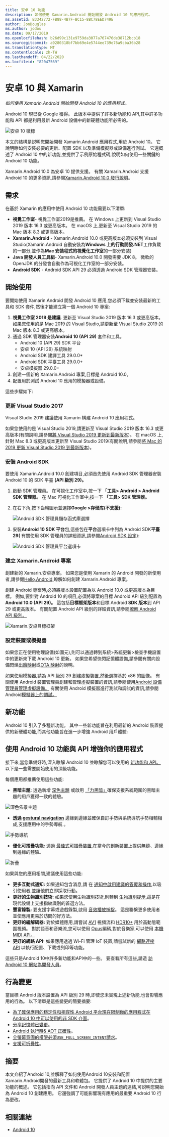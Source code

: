 ```yaml
---
title: 安卓 10 功能
description: 如何使用 Xamarin.Android 開始開發 Android 10 的應用程式。
ms.assetid: B3342772-FB88-4B7F-BC15-8BC78EED749E
author: JonDouglas
ms.author: jodou
ms.date: 09/17/2019
ms.openlocfilehash: b26d99c131e9759da3077a767476de38712bcb18
ms.sourcegitcommit: a9280318bf7bb69e4e5744ee739e76a9cba36b28
ms.translationtype: MT
ms.contentlocale: zh-TW
ms.lasthandoff: 04/22/2020
ms.locfileid: "82047569"
---
```

# <a name="android-10-with-xamarin"></a>安卓 10 與 Xamarin

_如何使用 Xamarin.Android 開始開發 Android 10 的應用程式。_

Android 10 現已從 Google 獲得。 此版本中提供了許多新功能和 API,其中許多功能和 API 都是利用最新 Android 設備中的新硬體功能所必需的。

![安卓 10 徽標](~/android/platform/android-10-images/android10_black.png)

本文的結構是説明您開始開發 Xamarin.Android 應用程式,用於 Android 10。 它說明瞭如何安裝必要的更新、配置 SDK 以及準備模擬器或設備進行測試。 它還概述了 Android 10 中的新功能,並提供了示例原始程式碼,說明如何使用一些關鍵的 Android 10 功能。

Xamarin.Android 10.0 為安卓 10 提供支援。 有關 Xamarin.Android 支援 Android 10 的更多資訊,請參閱[Xamarin.Android 10.0 發行說明](https://docs.microsoft.com/xamarin/android/release-notes/10/10.0)。

## <a name="requirements"></a>需求

在基於 Xamarin 的應用中使用 Android 10 功能需要以下清單:

- **視覺工作室**- 視覺工作室2019是推薦。 在 Windows 上更新到 Visual Studio 2019 版本 16.3 或更高版本。 在 macOS 上,更新至 Visual Studio 2019 的 Mac 版本 8.3 或更高版本。
- **Xamarin.Android** - Xamarin.Android 10.0 或更高版本必須安裝到 Visual Studio(Xamarin.Android 自動安裝為**Windows 上的行動開發.NET**工作負載的一部分,並作為**Mac 安裝程式的視覺化工作室**的一部分安裝)
- **Java 開發人員工具組**- Xamarin.Android 10.0 開發需要 JDK 8。 微軟的 OpenJDK 的分發會自動作為可視化工作室的一部分安裝。
- **Android SDK** - Android SDK API 29 必須透過 Android SDK 管理器安裝。

## <a name="get-started"></a>開始使用

要開始使用 Xamarin.Android 開發 Android 10 應用,您必須下載並安裝最新的工具和 SDK 套件,然後才能建立第一個 Android 10 專案:

1. **視覺工作室 2019 是建議**. 更新至 Visual Studio 2019 版本 16.3 或更高版本。 如果您使用的是 Mac 2019 的 Visual Studio,請更新至 Visual Studio 2019 的 Mac 版本 8.3 或更高版本。
2. 通過 SDK 管理器安裝**Android 10 (API 29)** 套件和工具。
    - Android 10 (API 29) SDK 平台
    - 安卓 10 (API 29) 系統映射
    - Android SDK 建譯工具 29.0.0*
    - Android SDK 平臺工具 29.0.0+
    - 安卓模擬器 29.0.0+
3. 創建一個新的 Xamarin.Android 專案,目標是 Android 10.0。
4. 配置用於測試 Android 10 應用的模擬器或設備。

這些步驟如下:

### <a name="update-visual-studio"></a>更新 Visual Studio 2017

Visual Studio 2019 建議使用 Xamarin 構建 Android 10 應用程式。

如果您使用的是 Visual Studio 2019,請更新至 Visual Studio 2019 版本 16.3 或更高版本(有關說明,請參閱[將 Visual Studio 2019 更新到最新版本](https://docs.microsoft.com/visualstudio/install/update-visual-studio))。 在 macOS 上,針對 Mac 8.3 或更高版本更新至 Visual Studio 2019(有關說明,請參閱[將 Mac 的 2019 更新 Visual Studio 2019 到最新版本](https://docs.microsoft.com/visualstudio/mac/update))。

### <a name="install-the-android-sdk"></a>安裝 Android SDK

要使用 Xamarin.Android 10.0 創建項目,必須首先使用 Android SDK 管理器安裝 Android 10 的 SDK 平臺 **(API 級別 29)。**

1. 啟動 SDK 管理員。 在可視化工作室中,按一下 **「工具> Android > Android SDK 管理器。** 在 Mac 可視化工作室中,按一下 **「工具> SDK 管理器。**
2. 在右下角,按下齒輪圖示並選擇**Google >存储库(不支援):**

    ![Android SDK 管理員儲存函式庫選擇](~/android/platform/android-10-images/sdkrepository.png)

3. 安裝**Android 10 SDK 平台**包,這些包在**平台**選項卡中列為 Android SDK**平臺 29(** 有關使用 SDK 管理員的詳細資訊,請參閱[Android SDK 設定](https://docs.microsoft.com/xamarin/android/get-started/installation/android-sdk)):

    ![Android SDK 管理員平台選項卡](~/android/platform/android-10-images/sdkplatforms.png)

### <a name="create-a-xamarinandroid-project"></a>建立 Xamarin.Android 專案

創建新的 Xamarin.安卓專案。 如果您是使用 Xamarin 的 Android 開發的新使用者,請參閱[Hello,Android,](https://docs.microsoft.com/xamarin/android/get-started/hello-android/index)瞭解如何創建 Xamarin.Android 專案。

創建 Android 專案時,必須將版本設置配置為以 Android 10.0 或更高版本為目標。 例如,要針對 Android 10 的項目,必須將專案的目標 Android API 級別配置為**Android 10.0 (API 29)。** 這包括**目標框架版本**和目標 Android **SDK 版本**到 API 29 或更高版本。 有關配置 Android API 級別的詳細資訊,請參閱[瞭解 Android API 級別。](https://docs.microsoft.com/xamarin/android/app-fundamentals/android-api-levels)

![Xamarin.安卓目標框架](~/android/platform/android-10-images/targetframework.png)

### <a name="configure-a-device-or-emulator"></a>設定裝置或模擬器

如果您正在使用物理設備(如圖元),則可以通過轉到系統>系統更新>檢查手機設置中的更新來下載 Android 10 更新。 如果您希望快閃記憶體設備,請參閱有關向設備閃爍[出廠映射](https://developers.google.com/android/images)或[OTA 映射](https://developers.google.com/android/ota)的說明。

如果使用模擬器,請為 API 級別 29 創建虛擬裝置,然後選擇基於 x86 的圖像。 有關使用 Android 裝置管理員創建和管理虛擬裝置的資訊,請參閱使用[Android 設備管理員管理虛擬設備。](https://docs.microsoft.com/xamarin/android/get-started/installation/android-emulator/device-manager) 有關使用 Android 模擬器進行測試和調試的資訊,請參閱 Android[模擬器上的調試。](https://docs.microsoft.com/xamarin/android/deploy-test/debugging/debug-on-emulator)

## <a name="new-features"></a>新功能

Android 10 引入了多種新功能。 其中一些新功能旨在利用最新的 Android 裝置提供的新硬體功能,而其他功能旨在進一步增強 Android 用戶體驗:

## <a name="enhance-your-app-with-android-10-features-and-apis"></a>使用 Android 10 功能與 API 增強你的應用程式

接下來,當您準備好時,深入瞭解 Android 10 並瞭解您可以使用的 [新功能和 API。](https://developer.android.com/preview/api-overview.html)   以下是一些需要開始使用的頂級功能。

每個應用都推薦使用這些功能:

- **黑暗主題:** 透過新增 [深色主題](https://developer.android.com/preview/features/darktheme) 或啟用 [「力黑暗」](https://developer.android.com/preview/features/darktheme#force_dark)確保支援系統範圍的黑暗主題的用戶獲得一致的體驗。

![深色佈景主題](~/android/platform/android-10-images/darktheme.png)

- **透過 [gestural navigation](https://developer.android.com/preview/features/gesturalnav)** 邊緣到邊緣並確保自訂手勢與系統導航手勢相輔相成,支援應用中的手勢導航 。

![手勢導航](~/android/platform/android-10-images/gesturenavigation.png)

- **優化可摺疊功能:** 透過 [最佳式可摺疊裝置](https://developer.android.com/preview/features/foldables),在當今的創新裝置上提供無縫、邊緣到邊緣的體驗。

![折疊](~/android/platform/android-10-images/foldable.png)

如果與您的應用相關,建議使用這些功能:

- **更多互動式通知:** 如果通知包含消息,請 在 [通知中啟用建議的答覆和操作](https://developer.android.com/preview/features#smart-suggestions),以吸引使用者,並讓他們立即採取行動。
- **更好的生物識別技術:** 如果您使用生物識別技術,則轉到 [生物識別提示](https://developer.android.com/reference/androidx/biometric/BiometricPrompt),這是在現代設備上支援指紋識別的首選方法。
- **豐富錄製:** 要支援字幕或遊戲錄製,啟用 [音效播放捕捉](https://developer.android.com/preview/features/playback-capture)。 這是聯繫更多使用者並使應用更易於訪問的好方法。
- **更好的編解碼器:** 對於媒體應用,請嘗試 [AV1](https://en.wikipedia.org/wiki/AV1) 視頻流和 [HDR10+](https://en.wikipedia.org/wiki/High-dynamic-range_video#HDR10+) 用於高動態範圍視頻。 對於語音和音樂流,您可以使用 [Opus](http://opus-codec.org/)編碼,對於音樂家,可以使用 [本機 MIDI API。](https://developer.android.com/preview/features/midi)  
- **更好的網路 API:** 如果應用透過 Wi-Fi 管理 IoT 裝置,請嘗試新的 [網路連接 API](https://developer.android.com/preview/features#peer2peer) 以執行配置、下載或列印等功能。

這些只是Android 10中許多新功能和API中的一些。 要查看所有這些,請造 [訪 Android 10 網站為開發人員](https://developer.android.com/about/versions/10/highlights)。

## <a name="behavior-changes"></a>行為變更

當目標 Android 版本設置為 API 級別 29 時,即使您未實現上述新功能,也會影響應用的行為。 以下清單是這些變更的簡要摘要:

- [為了確保應用的穩定性和相容性,Android 平台現在限制你的應用程式在 Android 10 中可以使用的非 SDK 介面](https://developer.android.com/about/versions/10/behavior-changes-10#non-sdk-restrictions)。
- [分享記憶體已變更](https://developer.android.com/about/versions/10/behavior-changes-10#shared-memory)。
- [Android 執行時& AOT 正確性](https://developer.android.com/about/versions/10/behavior-changes-10#system-only-oat)。
- [全螢幕意圖的權限必須`USE_FULL_SCREEN_INTENT`請求](https://developer.android.com/about/versions/10/behavior-changes-10#full-screen-intents)。
- [支援可折疊性](https://developer.android.com/about/versions/10/behavior-changes-10#foldables)。

## <a name="summary"></a>摘要

本文介紹了Android 10,並解釋了如何使用Android 10安裝和配置Xamarin.Android開發的最新工具和軟體包。 它提供了 Android 10 中提供的主要功能的概述。 它包括指向 API 文件和 Android 開發人員主題的連結,可説明您開始為 Android 10 創建應用。 它還強調了可能影響現有應用的最重要 Android 10 行為更改。

## <a name="related-links"></a>相關連結

- [Android 10](https://developer.android.com/about/versions/10)
